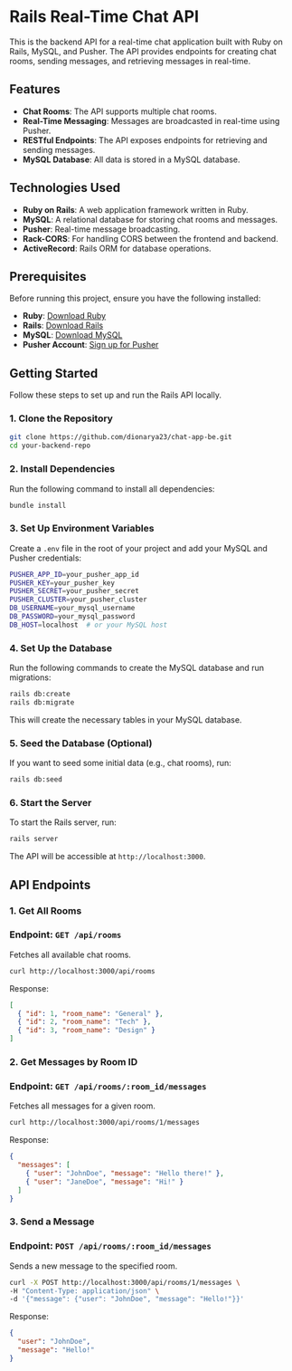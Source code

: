 # Rails Real-Time Chat API

This is the backend API for a real-time chat application built with Ruby on Rails, MySQL, and Pusher. The API provides endpoints for creating chat rooms, sending messages, and retrieving messages in real-time.

## Features

- **Chat Rooms**: The API supports multiple chat rooms.
- **Real-Time Messaging**: Messages are broadcasted in real-time using Pusher.
- **RESTful Endpoints**: The API exposes endpoints for retrieving and sending messages.
- **MySQL Database**: All data is stored in a MySQL database.

## Technologies Used

- **Ruby on Rails**: A web application framework written in Ruby.
- **MySQL**: A relational database for storing chat rooms and messages.
- **Pusher**: Real-time message broadcasting.
- **Rack-CORS**: For handling CORS between the frontend and backend.
- **ActiveRecord**: Rails ORM for database operations.

## Prerequisites

Before running this project, ensure you have the following installed:

- **Ruby**: [Download Ruby](https://www.ruby-lang.org/en/downloads/)
- **Rails**: [Download Rails](https://guides.rubyonrails.org/getting_started.html)
- **MySQL**: [Download MySQL](https://dev.mysql.com/downloads/)
- **Pusher Account**: [Sign up for Pusher](https://pusher.com/)

## Getting Started

Follow these steps to set up and run the Rails API locally.

### 1. Clone the Repository

```bash
git clone https://github.com/dionarya23/chat-app-be.git
cd your-backend-repo
```

### 2. Install Dependencies
Run the following command to install all dependencies:

```bash
bundle install
```

### 3. Set Up Environment Variables
Create a ```.env``` file in the root of your project and add your MySQL and Pusher credentials:

```bash
PUSHER_APP_ID=your_pusher_app_id
PUSHER_KEY=your_pusher_key
PUSHER_SECRET=your_pusher_secret
PUSHER_CLUSTER=your_pusher_cluster
DB_USERNAME=your_mysql_username
DB_PASSWORD=your_mysql_password
DB_HOST=localhost  # or your MySQL host
```

### 4. Set Up the Database
Run the following commands to create the MySQL database and run migrations:
```bash
rails db:create
rails db:migrate
```
This will create the necessary tables in your MySQL database.

### 5. Seed the Database (Optional)
If you want to seed some initial data (e.g., chat rooms), run:

```bash
rails db:seed
```

### 6. Start the Server
To start the Rails server, run:

```bash
rails server
```
The API will be accessible at ```http://localhost:3000```.


## API Endpoints
### 1. Get All Rooms

### Endpoint: ```GET /api/rooms```

Fetches all available chat rooms.

```bash
curl http://localhost:3000/api/rooms
```

Response:
```json
[
  { "id": 1, "room_name": "General" },
  { "id": 2, "room_name": "Tech" },
  { "id": 3, "room_name": "Design" }
]
```

### 2. Get Messages by Room ID
### Endpoint: ```GET /api/rooms/:room_id/messages```

Fetches all messages for a given room.
```bash
curl http://localhost:3000/api/rooms/1/messages
```
Response:
```json
{
  "messages": [
    { "user": "JohnDoe", "message": "Hello there!" },
    { "user": "JaneDoe", "message": "Hi!" }
  ]
}
```

### 3. Send a Message
### Endpoint: ```POST /api/rooms/:room_id/messages```

Sends a new message to the specified room.
```bash
curl -X POST http://localhost:3000/api/rooms/1/messages \
-H "Content-Type: application/json" \
-d '{"message": {"user": "JohnDoe", "message": "Hello!"}}'
```

Response:
```json
{
  "user": "JohnDoe",
  "message": "Hello!"
}
```
